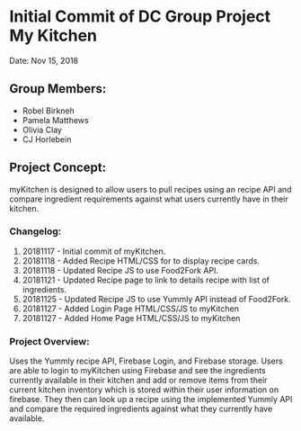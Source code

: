 # Initial Commit of DC Group Project My Kitchen

Date: Nov 15, 2018

## Group Members:
* Robel Birkneh
* Pamela Matthews
* Olivia Clay
* CJ Horlebein

## Project Concept:
myKitchen is designed to allow users to pull recipes using an recipe API and compare ingredient requirements against what users currently have in their kitchen. 

### Changelog:
1. 20181117 - Initial commit of myKitchen.
2. 20181118 - Added Recipe HTML/CSS for to display recipe cards.
3. 20181118 - Updated Recipe JS to use Food2Fork API.
4. 20181121 - Updated Recipe page to link to details recipe with list of ingredients.
5. 20181125 - Updated Recipe JS to use Yummly API instead of Food2Fork.
6. 20181127 - Added Login Page HTML/CSS/JS to myKitchen
7. 20181127 - Added Home Page HTML/CSS/JS to myKitchen

### Project Overview:
Uses the Yummly recipe API, Firebase Login, and Firebase storage. Users are able to login to myKitchen using Firebase and see the ingredients currently available in their kitchen and add or remove items from their current kitchen inventory which is stored within their user information on firebase. They then can look up a recipe using the implemented Yummly API and compare the required ingredients against what they currently have available. 
